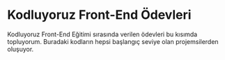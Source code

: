 # Kodluyoruz Front-End Ödevleri

Kodluyoruz Front-End Eğitimi sırasında verilen ödevleri bu kısımda topluyorum. Buradaki kodların hepsi başlangıç seviye olan projemsilerden oluşuyor.
